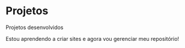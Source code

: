 # Projetos
 Projetos desenvolvidos 

Estou aprendendo a criar sites e agora vou gerenciar meu repositório!